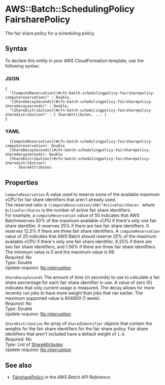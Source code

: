 # AWS::Batch::SchedulingPolicy FairsharePolicy<a name="aws-properties-batch-schedulingpolicy-fairsharepolicy"></a>

The fair share policy for a scheduling policy\.

## Syntax<a name="aws-properties-batch-schedulingpolicy-fairsharepolicy-syntax"></a>

To declare this entity in your AWS CloudFormation template, use the following syntax:

### JSON<a name="aws-properties-batch-schedulingpolicy-fairsharepolicy-syntax.json"></a>

```
{
  "[ComputeReservation](#cfn-batch-schedulingpolicy-fairsharepolicy-computereservation)" : Double,
  "[ShareDecaySeconds](#cfn-batch-schedulingpolicy-fairsharepolicy-sharedecayseconds)" : Double,
  "[ShareDistribution](#cfn-batch-schedulingpolicy-fairsharepolicy-sharedistribution)" : [ ShareAttributes, ... ]
}
```

### YAML<a name="aws-properties-batch-schedulingpolicy-fairsharepolicy-syntax.yaml"></a>

```
  [ComputeReservation](#cfn-batch-schedulingpolicy-fairsharepolicy-computereservation): Double
  [ShareDecaySeconds](#cfn-batch-schedulingpolicy-fairsharepolicy-sharedecayseconds): Double
  [ShareDistribution](#cfn-batch-schedulingpolicy-fairsharepolicy-sharedistribution):
    - ShareAttributes
```

## Properties<a name="aws-properties-batch-schedulingpolicy-fairsharepolicy-properties"></a>

`ComputeReservation` <a name="cfn-batch-schedulingpolicy-fairsharepolicy-computereservation"></a>
A value used to reserve some of the available maximum vCPU for fair share identifiers that aren't already used\.  
The reserved ratio is `(computeReservation/100)^ActiveFairShares ` where `ActiveFairShares` is the number of active fair share identifiers\.  
For example, a `computeReservation` value of 50 indicates that AWS Batchreserves 50% of the maximum available vCPU if there's only one fair share identifier\. It reserves 25% if there are two fair share identifiers\. It reserves 12\.5% if there are three fair share identifiers\. A `computeReservation` value of 25 indicates that AWS Batch should reserve 25% of the maximum available vCPU if there's only one fair share identifier, 6\.25% if there are two fair share identifiers, and 1\.56% if there are three fair share identifiers\.  
The minimum value is 0 and the maximum value is 99\.  
_Required_: No  
_Type_: Double  
_Update requires_: [No interruption](https://docs.aws.amazon.com/AWSCloudFormation/latest/UserGuide/using-cfn-updating-stacks-update-behaviors.html#update-no-interrupt)

`ShareDecaySeconds` <a name="cfn-batch-schedulingpolicy-fairsharepolicy-sharedecayseconds"></a>
The amount of time \(in seconds\) to use to calculate a fair share percentage for each fair share identifier in use\. A value of zero \(0\) indicates that only current usage is measured\. The decay allows for more recently run jobs to have more weight than jobs that ran earlier\. The maximum supported value is 604800 \(1 week\)\.  
_Required_: No  
_Type_: Double  
_Update requires_: [No interruption](https://docs.aws.amazon.com/AWSCloudFormation/latest/UserGuide/using-cfn-updating-stacks-update-behaviors.html#update-no-interrupt)

`ShareDistribution` <a name="cfn-batch-schedulingpolicy-fairsharepolicy-sharedistribution"></a>
An array of `SharedIdentifier` objects that contain the weights for the fair share identifiers for the fair share policy\. Fair share identifiers that aren't included have a default weight of `1.0`\.  
_Required_: No  
_Type_: List of [ShareAttributes](aws-properties-batch-schedulingpolicy-shareattributes.md)  
_Update requires_: [No interruption](https://docs.aws.amazon.com/AWSCloudFormation/latest/UserGuide/using-cfn-updating-stacks-update-behaviors.html#update-no-interrupt)

## See also<a name="aws-properties-batch-schedulingpolicy-fairsharepolicy--seealso"></a>

- [FairsharePolicy](https://docs.aws.amazon.com/batch/latest/APIReference/API_FairsharePolicy.html) in the _AWS Batch API Reference_\.
